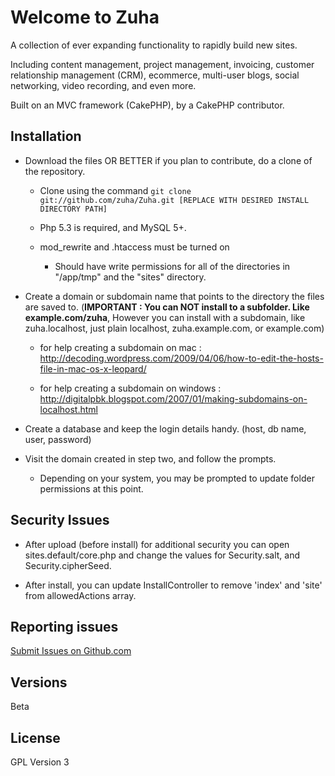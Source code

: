 # Welcome to Zuha
A collection of ever expanding functionality to rapidly build new sites.

Including content management, project management, invoicing, customer relationship management (CRM), ecommerce, multi-user blogs, social networking, video recording, and even more.

Built on an MVC framework (CakePHP), by a CakePHP contributor.


## Installation

* Download the files OR BETTER if you plan to contribute, do a clone of the repository.

    * Clone using the command `git clone git://github.com/zuha/Zuha.git [REPLACE WITH DESIRED INSTALL DIRECTORY PATH]`

    * Php 5.3 is required, and MySQL 5+. 

    * mod_rewrite and .htaccess must be turned on

        * Should have write permissions for all of the directories in "/app/tmp" and the "sites" directory. 

* Create a domain or subdomain name that points to the directory the files are saved to. (**IMPORTANT : You can NOT install to a subfolder.  Like example.com/zuha**, However you can install with a subdomain, like zuha.localhost, just plain localhost, zuha.example.com, or example.com)

    * for help creating a subdomain on mac : http://decoding.wordpress.com/2009/04/06/how-to-edit-the-hosts-file-in-mac-os-x-leopard/

    * for help creating a subdomain on windows : http://digitalpbk.blogspot.com/2007/01/making-subdomains-on-localhost.html

* Create a database and keep the login details handy. (host, db name, user, password)

* Visit the domain created in step two, and follow the prompts. 

    * Depending on your system, you may be prompted to update folder permissions at this point.  

## Security Issues

* After upload (before install) for additional security you can open sites.default/core.php and change the values for Security.salt, and Security.cipherSeed.
 
* After install, you can update InstallController to remove 'index' and 'site' from allowedActions array.

## Reporting issues

[Submit Issues on Github.com](https://github.com/zuha/zuha/issues) 

## Versions

Beta

## License

GPL Version 3